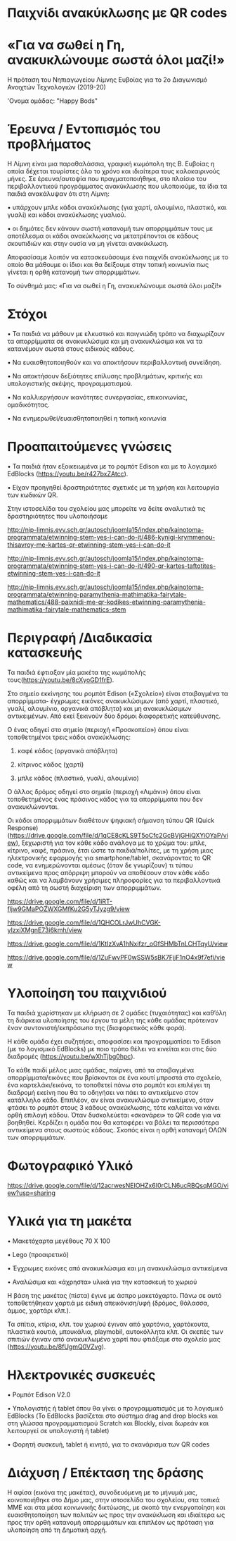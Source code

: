 # Παιχνίδι ανακύκλωσης με QR codes                                                                                                                                                 
# «Για να σωθεί η Γη, ανακυκλώνουμε σωστά όλοι μαζί!»
Η πρόταση του Νηπιαγωγείου Λίμνης Ευβοίας για το 2ο Διαγωνισμό Ανοιχτών Τεχνολογιών (2019-20)

'Ονομα ομάδας: "Happy Bods"

# Έρευνα / Εντοπισμός του προβλήματος

Η Λίμνη είναι μια παραθαλάσσια, γραφική κωμόπολη της Β. Ευβοίας η οποία δέχεται τουρίστες όλο το χρόνο και ιδιαίτερα τους καλοκαιρινούς μήνες.
Σε έρευνα/αυτοψία που πραγματοποιήθηκε, στο πλαίσιο του περιβαλλοντικού προγράμματος ανακύκλωσης που υλοποιούμε, τα ίδια τα παιδιά ανακάλυψαν ότι στη Λίμνη:

•	υπάρχουν μπλε κάδοι ανακύκλωσης (για χαρτί, αλουμίνιο, πλαστικό, και γυαλί) και κάδοι ανακύκλωσης γυαλιού.

•	οι δημότες δεν κάνουν σωστή κατανομή των απορριμμάτων τους με αποτέλεσμα οι κάδοι ανακύκλωσης να μετατρέπονται σε κάδους σκουπιδιών και στην ουσία να μη γίνεται ανακύκλωση.

Αποφασίσαμε λοιπόν να κατασκευάσουμε ένα παιχνίδι ανακύκλωσης με το οποίο θα μάθουμε οι ίδιοι και θα δείξουμε στην τοπική κοινωνία πως γίνεται η ορθή κατανομή των απορριμμάτων. 

Το σύνθημά μας: «Για να σωθεί η Γη, ανακυκλώνουμε σωστά όλοι μαζί!»
   
# Στόχοι
•	Τα παιδιά να μάθουν με ελκυστικό και παιγνιώδη τρόπο να διαχωρίζουν τα απορρίμματα σε ανακυκλώσιμα και μη ανακυκλώσιμα και να τα κατανέμουν σωστά στους ειδικούς κάδους.

•	Να ευαισθητοποιηθούν και να αποκτήσουν περιβαλλοντική συνείδηση.

•	Να αποκτήσουν δεξιότητες επίλυσης προβλημάτων, κριτικής και υπολογιστικής σκέψης, προγραμματισμού.

•	Να καλλιεργήσουν ικανότητες συνεργασίας, επικοινωνίας, ομαδικότητας.

•	Να ενημερωθεί/ευαισθητοποιηθεί η τοπική κοινωνία
# Προαπαιτούμενες γνώσεις

•	Τα παιδιά ήταν εξοικειωμένα με το ρομπότ Edison και με το λογισμικό EdBlocks (https://youtu.be/r427bxZAtcc). 

•	Είχαν προηγηθεί δραστηριότητες σχετικές με τη χρήση και λειτουργία των κωδικών QR.

Στην ιστοσελίδα του σχολείου μας μπορείτε να δείτε αναλυτικά τις δραστηριότητες που υλοποιήσαμε 

http://nip-limnis.eyv.sch.gr/autosch/joomla15/index.php/kainotoma-programmata/etwinning-stem-yes-i-can-do-it/486-kynigi-krymmenou-thisavroy-me-kartes-qr-etwinning-stem-yes-i-can-do-it

http://nip-limnis.eyv.sch.gr/autosch/joomla15/index.php/kainotoma-programmata/etwinning-stem-yes-i-can-do-it/490-qr-kartes-taftotites-etwinning-stem-yes-i-can-do-it

http://nip-limnis.eyv.sch.gr/autosch/joomla15/index.php/kainotoma-programmata/etwinning-paramythenia-mathimatika-fairytale-mathematics/488-paixnidi-me-qr-kodikes-etwinning-paramythenia-mathimatika-fairytale-mathematics-stem

# Περιγραφή /Διαδικασία κατασκευής 
Τα παιδιά έφτιαξαν μία μακέτα της κωμόπολής τους(https://youtu.be/8cXyoGD1frE). 

Στο σημείο εκκίνησης του ρομπότ Edison («Σχολείο») είναι στοιβαγμένα τα απορρίμματα- έγχρωμες εικόνες ανακυκλώσιμων (από χαρτί, πλαστικό, γυαλί, αλουμίνιο, οργανικά απόβλητα) και μη ανακυκλώσιμων αντικειμένων. Από εκεί ξεκινούν δύο δρόμοι διαφορετικής κατεύθυνσης.

Ο ένας οδηγεί στο σημείο (περιοχή «Προσκοπείο») όπου είναι τοποθετημένοι τρεις κάδοι ανακύκλωσης:
1.	καφέ κάδος (οργανικά απόβλητα)

2.	κίτρινος κάδος (χαρτί)

3.	μπλε κάδος (πλαστικό, γυαλί, αλουμίνιο) 

Ο άλλος δρόμος οδηγεί στο σημείο (περιοχή «Λιμάνι») όπου είναι τοποθετημένος ένας πράσινος κάδος για τα απορρίμματα που δεν ανακυκλώνονται. 

Οι κάδοι απορριμμάτων διαθέτουν ψηφιακή σήμανση τύπου QR (Quick Response)(https://drive.google.com/file/d/1qCE8cKLS9T5oCfc2GcBVjGHiQXYiOYaP/view), ξεχωριστή για τον κάθε κάδο ανάλογα με το χρώμα του:
μπλε, κίτρινο, καφέ, πράσινο, έτσι ώστε τα παιδιά/πολίτες, με τη χρήση μιας ηλεκτρονικής εφαρμογής για smartphone/tablet, σκανάροντας το QR code, να ενημερώνονται αμέσως (όταν δε γνωρίζουν) τι τύπου αντικείμενα προς απόρριψη μπορούν να αποθέσουν στον κάθε κάδο καθώς και να λαμβάνουν χρήσιμες πληροφορίες για τα περιβαλλοντικά οφέλη από τη σωστή διαχείριση των απορριμμάτων.

https://drive.google.com/file/d/1iRT-fljw9GMaPOZWXGMfKu2G5yTJyzg9/view

https://drive.google.com/file/d/1QHCOLrJwUhCVGK-yIzxiXMgnE73i6kmh/view

https://drive.google.com/file/d/1KtIzXvA1hNxifzr_oGfSHMbTnLCHTqyU/view

https://drive.google.com/file/d/1ZuFwvPF0wSSW5sBK7FjjF1nO4x9f7efi/view

# Υλοποίηση του παιχνιδιού
Τα παιδιά χωρίστηκαν με κλήρωση σε 2 ομάδες (τυχαιότητας) και καθ’όλη τη διάρκεια υλοποίησης του έργου τα μέλη της κάθε ομάδας πρότειναν έναν συντονιστή/εκπρόσωπο της (διαφορετικός κάθε φορά). 

Η κάθε ομάδα έχει συζητήσει, αποφασίσει και προγραμματίσει το Edison (με το λογισμικό EdBlocks) με ποιο τρόπο θέλει  να κινείται και στις δύο διαδρομές (https://youtu.be/wXhTjbg0hpc).

Το κάθε παιδί μέλος μιας ομάδας, παίρνει, από τα στοιβαγμένα απορρίμματα/εικόνες που βρίσκονται σε ένα κουτί μπροστά στο σχολείο, ένα καρτελάκι/εικόνα, το τοποθετεί πάνω στο ρομπότ και επιλέγει τη διαδρομή εκείνη που θα το οδηγήσει να πάει το αντικείμενο στον κατάλληλο κάδο. 
Επιπλέον, αν είναι ανακυκλώσιμο αντικείμενο, όταν φτάσει το ρομπότ στους 3 κάδους ανακύκλωσης, τότε καλείται να κάνει ορθή επιλογή κάδου. Όταν δυσκολεύεται «σκανάρει» το QR code για να βοηθηθεί.
Κερδίζει η ομάδα που θα καταφέρει να βάλει τα περισσότερα αντικείμενα στους σωστούς κάδους. Σκοπός είναι η ορθή κατανομή ΟΛΩΝ των απορριμμάτων.
# Φωτογραφικό Υλικό
https://drive.google.com/file/d/12acrwesNEIOHZx6I0rCLN6ucRBQsqMGO/view?usp=sharing

# Υλικά για τη μακέτα
•	Μακετόχαρτα μεγέθους 70 Χ 100

•	Lego (προαιρετικό)

•	Έγχρωμες εικόνες από ανακυκλώσιμα και μη ανακυκλώσιμα αντικείμενα

•	Αναλώσιμα και «άχρηστα» υλικά για την κατασκευή το χωριού

Η βάση της μακέτας (πίστα) έγινε με άσπρο μακετόχαρτο. Πάνω σε αυτό τοποθετήθηκαν χαρτιά με ειδική απεικόνιση/υφή (δρόμος, θάλασσα, άμμος, χορτάρι κλπ.).

Τα σπίτια, κτίρια, κλπ. του χωριού έγιναν από χαρτόνια, χαρτόκουτα, πλαστικά κουτιά, μπουκάλια, playmobil, αυτοκόλλητα κλπ.
Οι σκεπές των σπιτιών έγιναν από ανακυκλωμένο χαρτί που φτιάξαμε  στο σχολείο μας (https://youtu.be/8fUgmQ0VZvg).

# Ηλεκτρονικές συσκευές
•	Ρομπότ Edison V2.0 

•	Υπολογιστής ή tablet όπου θα γίνει ο προγραμματισμός με το λογισμικό EdBlocks (Το EdBlocks βασίζεται στο σύστημα drag and drop blocks και στη γλώσσα προγραμματισμού Scratch και Blockly, είναι δωρεάν και λειτουργεί σε υπολογιστή ή tablet)

•	Φορητή συσκευή, tablet ή κινητό, για το σκανάρισμα των QR codes

# Διάχυση / Επέκταση της δράσης
Η αφίσα (εικόνα της μακέτας), συνοδευόμενη με το μήνυμά μας, κοινοποιήθηκε στο Δήμο μας, στην ιστοσελίδα του σχολείου, στα τοπικά ΜΜΕ και στα μέσα κοινωνικής δικτύωσης, με σκοπό την ενεργοποίηση και ευαισθητοποίηση  των πολιτών ως προς την ανακύκλωση και ιδιαίτερα ως προς την ορθή κατανομή απορριμμάτων και επιπλέον ως πρόταση για υλοποίηση από τη Δημοτική αρχή.


